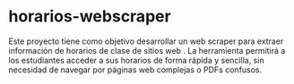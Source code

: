 # horarios-webscraper
Este proyecto tiene como objetivo desarrollar un web scraper para extraer información de horarios de clase de sitios web . La herramienta permitirá a los estudiantes acceder a sus horarios de forma rápida y sencilla, sin necesidad de navegar por páginas web complejas o PDFs confusos.
